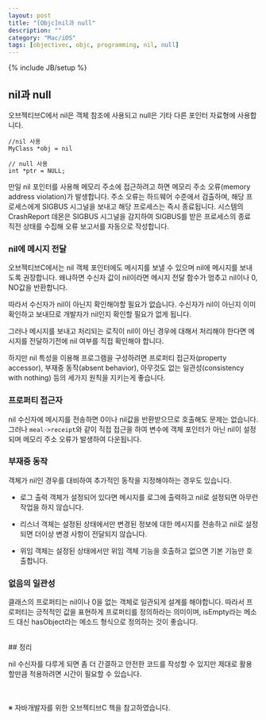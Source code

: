 ```yaml
---
layout: post
title: "[Objc]nil과 null"
description: ""
category: "Mac/iOS"
tags: [objectivec, objc, programming, nil, null]
---
```

{% include JB/setup %}

##  nil과 null

오브젝티브C에서 nil은 객체 참조에 사용되고 null은 기타 다른 포인터 자료형에 사용합니다. 

	//nil 사용
	MyClass *obj = nil

	// null 사용
	int *ptr = NULL;

만일 nil 포인터를 사용해 메모리 주소에 접근하려고 하면 메모리 주소 오류(memory address violation)가 발생합니다. 주소 오류는 하드웨어 수준에서 검출하며, 해당 프로세스에게 SIGBUS 시그널을 보내고 해당 프로세스는 즉시 종료됩니다. 시스템의 CrashReport 데몬은 SIGBUS 시그널을 감지하여 SIGBUS를 받은 프로세스의 종료 직전 상태를 수집해 오류 보고서를 자동으로 작성합니다.

### nil에 메시지 전달

오브젝티브C에서는 nil 객체 포인터에도 메시지를 보낼 수 있으며 nil에 메시지를 보내도록 권장합니다. 왜냐하면 수신자 값이 nil이라면 메시지 전달 함수가 멈추고 nil이나 0, NO값을 반환합니다.

따라서 수신자가 nil이 아닌지 확인해야할 필요가 없습니다. 수신자가 nil이 아닌지 이미 확인하고 보내므로 개발자가 nil인지 확인할 필요가 없게 됩니다.

그러나 메시지를 보내고 처리되는 로직이 nil이 아닌 경우에 대해서 처리해야 한다면 메시지를 전달하기전에 nil 여부를 직접 확인해야 합니다.

하지만 nil 특성을 이용해 프로그램을 구성하려면 프로퍼티 접근자(property accessor), 부재중 동작(absent behavior), 아무것도 없는 일관성(consistency with nothing) 등의 세가지 원칙을 지키는게 좋습니다.

### 프로퍼티 접근자

nil 수신자에 메시지를 전송하면 0이나 nil값을 반환받으므로 호출해도 문제는 없습니다. 그러나 `meal->receipt`와 같이 직접 접근을 하여 변수에 객체 포인터가 아닌 nil이 설정되며 메모리 주소 오류가 발생하여 다운됩니다.

### 부재중 동작

객체가 nil인 경우를 대비하여 추가적인 동작을 지정해야하는 경우도 있습니다. 

- 로그 출력 객체가 설정되어 있다면 메시지를 로그에 출력하고 nil로 설정되면 아무런 작업을 하지 않습니다.

- 리스너 객체는 설정된 상태에서만 변경된 정보에 대한 메시지를 전송하고 nil로 설정되면 더이상 변경 사항이 전달되지 않습니다.

- 위임 객체는 설정된 상태에서만 위임 객체 기능을 호출하고 없으면 기본 기능만 호출합니다.

### 없음의 일관성

클래스의 프로퍼티는 nil이나 0을 없는 객체로 일관되게 설계를 해야합니다. 따라서 프로퍼티는 긍적적인 값을 표현하게 프로퍼티를 정의하라는 의미이며, isEmpty라는 메소드 대신 hasObject라는 메소드 형식으로 정의하는 것이 좋습니다.

<br/>
## 정리

nil 수신자를 다루게 되면 좀 더 간결하고 안전한 코드를 작성할 수 있지만 제대로 활용할만큼 적용하려면 시간이 필요할 수 있습니다.

<br/><br/>※ 자바개발자를 위한 오브젝티브C 책을 참고하였습니다.